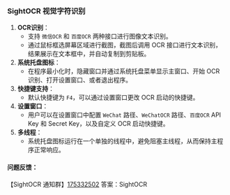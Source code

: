 ### SightOCR 视觉字符识别

1. **OCR识别**：
   - 支持 `微信OCR` 和 `百度OCR` 两种接口进行图像文本识别。
   - 通过鼠标框选屏幕区域进行截图，截图后调用 OCR 接口进行文本识别，结果展示在文本框中，并自动复制到剪贴板。
2. **系统托盘图标**：
   - 在程序最小化时，隐藏窗口并通过系统托盘菜单显示主窗口、开始 OCR 识别、打开设置窗口、或者退出程序。
3. **快捷键支持**：
   - 默认快捷键为 `F4`，可以通过设置窗口更改 OCR 启动的快捷键。
4. **设置窗口**：
   - 用户可以在设置窗口中配置 `WeChat` 路径、`WeChatOCR` 路径、`百度OCR` API Key 和 Secret Key，以及自定义 OCR 启动快捷键。
5. **多线程**：
   - 系统托盘图标运行在一个单独的线程中，避免阻塞主线程，从而保持主程序正常响应。


#### 问题反馈：

【SightOCR 通知群】[175332502](http://qm.qq.com/cgi-bin/qm/qr?_wv=1027&k=5PkXysHbDS-RVvXJO_AE7OkFEZrIaFYN&authKey=OZ7pUAm4Ek2ZUKmurSP5v2w9lcbQN2%2BnoiGdIJzM0ZT5QsFkrV0CICvkw9C7qIWS&noverify=0&group_code=175332502)	答案：SightOCR


